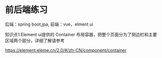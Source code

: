 # 前后端练习

后端：spring boot,jpa,
前端：vue，elment ui

知识点1.Element ui提供的 Container 布局容器，把整个页面分为了侧边栏和主要区域两个部分，详细了解请参考

https://element.eleme.cn/2.0/#/zh-CN/component/container
